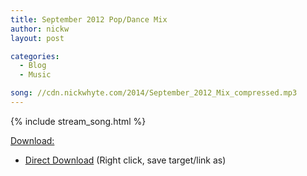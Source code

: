 ```yaml
---
title: September 2012 Pop/Dance Mix
author: nickw
layout: post

categories:
  - Blog
  - Music

song: //cdn.nickwhyte.com/2014/September_2012_Mix_compressed.mp3
---
```


{% include stream_song.html %}

<span style="text-decoration: underline;">Download:</span>

  * [Direct Download][1] (Right click, save target/link as)

 [1]: //cdn.nickwhyte.com/2014/September_2012_Mix_compressed.mp3